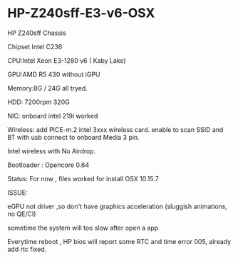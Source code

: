 # HP-Z240sff-E3-v6-OSX

HP Z240sff Chassis 

Chipset Intel C236

CPU:Intel Xeon E3-1280 v6  ( Kaby Lake)

GPU:AMD R5 430   without iGPU

Memory:8G / 24G all tryed. 

HDD: 7200rpm 320G

NIC: onboard intel 219i worked

Wireless: add PICE-m.2 intel 3xxx wireless card. enable to scan SSID and BT with usb connect to onboard Media 3 pin.

Intel wireless with No Airdrop.

Bootloader : Opencore 0.64


Status: 
For now , files worked for install OSX 10.15.7


ISSUE:

eGPU not driver ,so don't have graphics acceleration (sluggish animations, no QE/CI)

sometime the system will too slow after open a app

Everytime reboot , HP bios will report some RTC and time error 005,  already add rtc fixed.

